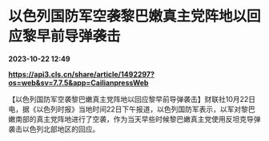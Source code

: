 # 以色列国防军空袭黎巴嫩真主党阵地以回应黎早前导弹袭击

**2023-10-22 12:49**

**https://api3.cls.cn/share/article/1492297?os=web&sv=7.7.5&app=CailianpressWeb**

【以色列国防军空袭黎巴嫩真主党阵地以回应黎早前导弹袭击】财联社10月22日电，据《以色列时报》当地时间22日下午报道，以色列国防军表示，以军对黎巴嫩南部的真主党阵地进行了空袭，作为当天早些时候黎巴嫩真主党使用反坦克导弹袭击以色列北部地区的回应。